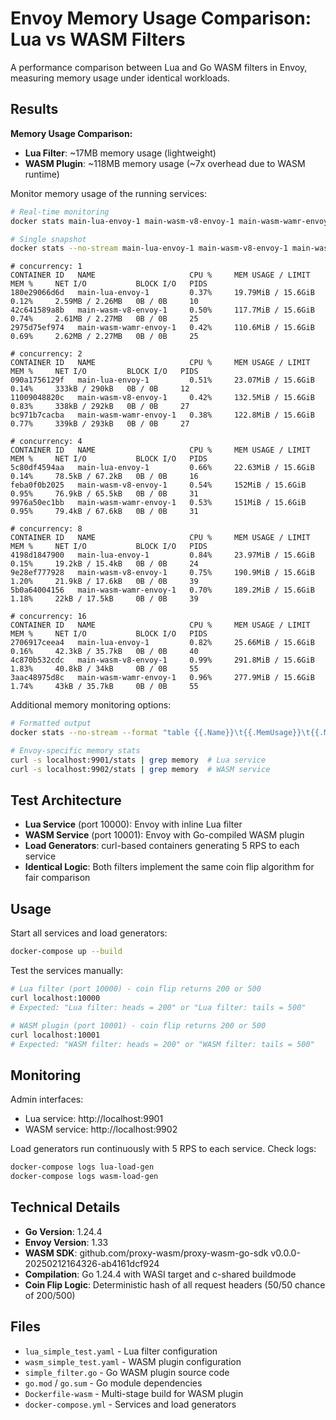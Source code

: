 # Envoy Memory Usage Comparison: Lua vs WASM Filters

A performance comparison between Lua and Go WASM filters in Envoy, measuring memory usage under identical workloads.

## Results

**Memory Usage Comparison:**
- **Lua Filter**: ~17MB memory usage (lightweight)
- **WASM Plugin**: ~118MB memory usage (~7x overhead due to WASM runtime)

Monitor memory usage of the running services:

```bash
# Real-time monitoring
docker stats main-lua-envoy-1 main-wasm-v8-envoy-1 main-wasm-wamr-envoy-1

# Single snapshot
docker stats --no-stream main-lua-envoy-1 main-wasm-v8-envoy-1 main-wasm-wamr-envoy-1
```

```
# concurrency: 1
CONTAINER ID   NAME                     CPU %     MEM USAGE / LIMIT    MEM %     NET I/O           BLOCK I/O   PIDS
180e29066d6d   main-lua-envoy-1         0.37%     19.79MiB / 15.6GiB   0.12%     2.59MB / 2.26MB   0B / 0B     10
42c641589a8b   main-wasm-v8-envoy-1     0.50%     117.7MiB / 15.6GiB   0.74%     2.61MB / 2.27MB   0B / 0B     25
2975d75ef974   main-wasm-wamr-envoy-1   0.42%     110.6MiB / 15.6GiB   0.69%     2.62MB / 2.27MB   0B / 0B     25

# concurrency: 2
CONTAINER ID   NAME                     CPU %     MEM USAGE / LIMIT    MEM %     NET I/O         BLOCK I/O   PIDS
090a1756129f   main-lua-envoy-1         0.51%     23.07MiB / 15.6GiB   0.14%     333kB / 290kB   0B / 0B     12
11009048820c   main-wasm-v8-envoy-1     0.42%     132.5MiB / 15.6GiB   0.83%     338kB / 292kB   0B / 0B     27
bc971b7cacba   main-wasm-wamr-envoy-1   0.38%     122.8MiB / 15.6GiB   0.77%     339kB / 293kB   0B / 0B     27

# concurrency: 4
CONTAINER ID   NAME                     CPU %     MEM USAGE / LIMIT    MEM %     NET I/O           BLOCK I/O   PIDS
5c80df4594aa   main-lua-envoy-1         0.66%     22.63MiB / 15.6GiB   0.14%     78.5kB / 67.2kB   0B / 0B     16
feba0f0b2025   main-wasm-v8-envoy-1     0.54%     152MiB / 15.6GiB     0.95%     76.9kB / 65.5kB   0B / 0B     31
9976a50ec1bb   main-wasm-wamr-envoy-1   0.53%     151MiB / 15.6GiB     0.95%     79.4kB / 67.6kB   0B / 0B     31

# concurrency: 8
CONTAINER ID   NAME                     CPU %     MEM USAGE / LIMIT    MEM %     NET I/O           BLOCK I/O   PIDS
4198d1847900   main-lua-envoy-1         0.84%     23.97MiB / 15.6GiB   0.15%     19.2kB / 15.4kB   0B / 0B     24
9e28ef777928   main-wasm-v8-envoy-1     0.75%     190.9MiB / 15.6GiB   1.20%     21.9kB / 17.6kB   0B / 0B     39
5b0a64004156   main-wasm-wamr-envoy-1   0.70%     189.2MiB / 15.6GiB   1.18%     22kB / 17.5kB     0B / 0B     39

# concurrency: 16
CONTAINER ID   NAME                     CPU %     MEM USAGE / LIMIT    MEM %     NET I/O           BLOCK I/O   PIDS
2706917ceea4   main-lua-envoy-1         0.82%     25.66MiB / 15.6GiB   0.16%     42.3kB / 35.7kB   0B / 0B     40
4c870b532cdc   main-wasm-v8-envoy-1     0.99%     291.8MiB / 15.6GiB   1.83%     40.8kB / 34kB     0B / 0B     55
3aac48975d8c   main-wasm-wamr-envoy-1   0.96%     277.9MiB / 15.6GiB   1.74%     43kB / 35.7kB     0B / 0B     55
```

Additional memory monitoring options:
```bash
# Formatted output
docker stats --no-stream --format "table {{.Name}}\t{{.MemUsage}}\t{{.MemPerc}}"

# Envoy-specific memory stats
curl -s localhost:9901/stats | grep memory  # Lua service
curl -s localhost:9902/stats | grep memory  # WASM service
```

## Test Architecture

- **Lua Service** (port 10000): Envoy with inline Lua filter
- **WASM Service** (port 10001): Envoy with Go-compiled WASM plugin
- **Load Generators**: curl-based containers generating 5 RPS to each service
- **Identical Logic**: Both filters implement the same coin flip algorithm for fair comparison

## Usage

Start all services and load generators:
```bash
docker-compose up --build
```

Test the services manually:
```bash
# Lua filter (port 10000) - coin flip returns 200 or 500
curl localhost:10000
# Expected: "Lua filter: heads = 200" or "Lua filter: tails = 500"

# WASM plugin (port 10001) - coin flip returns 200 or 500
curl localhost:10001
# Expected: "WASM filter: heads = 200" or "WASM filter: tails = 500"
```

## Monitoring

Admin interfaces:
- Lua service: http://localhost:9901
- WASM service: http://localhost:9902

Load generators run continuously with 5 RPS to each service. Check logs:
```bash
docker-compose logs lua-load-gen
docker-compose logs wasm-load-gen
```

## Technical Details

- **Go Version**: 1.24.4
- **Envoy Version**: 1.33
- **WASM SDK**: github.com/proxy-wasm/proxy-wasm-go-sdk v0.0.0-20250212164326-ab4161dcf924
- **Compilation**: Go 1.24.4 with WASI target and c-shared buildmode
- **Coin Flip Logic**: Deterministic hash of all request headers (50/50 chance of 200/500)

## Files
- `lua_simple_test.yaml` - Lua filter configuration
- `wasm_simple_test.yaml` - WASM plugin configuration  
- `simple_filter.go` - Go WASM plugin source code
- `go.mod` / `go.sum` - Go module dependencies
- `Dockerfile-wasm` - Multi-stage build for WASM plugin
- `docker-compose.yml` - Services and load generators
